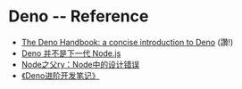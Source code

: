 # Deno -- Reference

* [The Deno Handbook: a concise introduction to Deno](https://flaviocopes.com/deno/) (讚!)
* [Deno 并不是下一代 Node.js](https://juejin.im/post/5b14a390e51d4506c1300bbc)
* [Node之父ry：Node中的设计错误](https://mp.weixin.qq.com/s/7XAiYw18c8YZc-fXk0-wrw)
* [《Deno进阶开发笔记》](https://github.com/chenshenhai/deno_note/)

